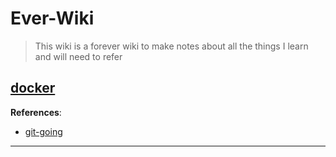 # Ever-Wiki

> This wiki is a forever wiki to make notes about all the things I learn and will need to refer

[docker](devOps/docker.md)
---
**References**:
* [git-going](https://github.com/cyber-mint/git-going)

---